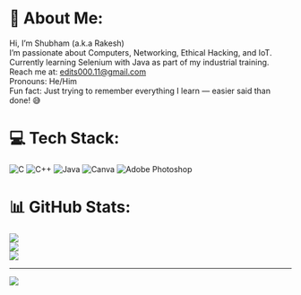 # 💫 About Me:
Hi, I’m Shubham (a.k.a Rakesh)<br>I’m passionate about Computers, Networking, Ethical Hacking, and IoT.<br>Currently learning Selenium with Java as part of my industrial training.<br>Reach me at: edits000.11@gmail.com<br>Pronouns: He/Him<br>Fun fact: Just trying to remember everything I learn — easier said than done! 😅


# 💻 Tech Stack:
![C](https://img.shields.io/badge/c-%2300599C.svg?style=flat&logo=c&logoColor=white) ![C++](https://img.shields.io/badge/c++-%2300599C.svg?style=flat&logo=c%2B%2B&logoColor=white) ![Java](https://img.shields.io/badge/java-%23ED8B00.svg?style=flat&logo=openjdk&logoColor=white) ![Canva](https://img.shields.io/badge/Canva-%2300C4CC.svg?style=flat&logo=Canva&logoColor=white) ![Adobe Photoshop](https://img.shields.io/badge/adobe%20photoshop-%2331A8FF.svg?style=flat&logo=adobe%20photoshop&logoColor=white)
# 📊 GitHub Stats:
![](https://github-readme-stats.vercel.app/api?username=rraki11&theme=material-palenight&hide_border=false&include_all_commits=false&count_private=false)<br/>
![](https://nirzak-streak-stats.vercel.app/?user=rraki11&theme=material-palenight&hide_border=false)<br/>
![](https://github-readme-stats.vercel.app/api/top-langs/?username=rraki11&theme=material-palenight&hide_border=false&include_all_commits=false&count_private=false&layout=compact)

---
[![](https://visitcount.itsvg.in/api?id=rraki11&icon=0&color=0)](https://visitcount.itsvg.in)

<!-- Proudly created with GPRM ( https://gprm.itsvg.in ) -->
